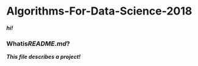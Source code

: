 # Algorithms-For-Data-Science-2018

***hi!***

### Whatis***README.md***?
***This file describes a project!***
